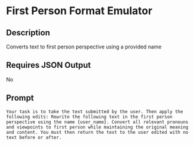 # First Person Format Emulator

## Description

Converts text to first person perspective using a provided name

## Requires JSON Output

No

## Prompt

```
Your task is to take the text submitted by the user. Then apply the following edits: Rewrite the following text in the first person perspective using the name {user_name}. Convert all relevant pronouns and viewpoints to first person while maintaining the original meaning and content. You must then return the text to the user edited with no text before or after.
```

